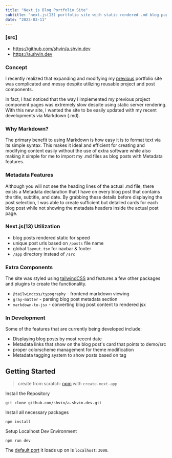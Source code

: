 ```yaml
---
title: "Next.js Blog Portfolio Site"
subtitle: "next.js(13) portfolio site with static rendered .md blog pages and tailwindCSS."
date: "2023-03-11"
---
```


### [src]
- https://github.com/shvin/a.shvin.dev
- https://a.shvin.dev

### Concept
I recently realized that expanding and modifying my [previous](https://ashvincodes-shvin.vercel.app/) portfolio site was complicated and messy despite utilizing reusable project and post components. 

In fact, I had noticed that the way I implemented my previous project component pages was extremely slow despite using static server rendering. With this new site, I wanted the site to be easily updated with my recent developments via Markdown (.md).

### Why Markdown?
The primary benefit to using Markdown is how easy it is to format text via its simple syntax. This makes it ideal and efficient for creating and modifying content easily without the use of extra software while also making it simple for me to import my .md files as blog posts with Metadata features.

### Metadata Features
Although you will not see the heading lines of the actual .md file, there exists a Metadata declaration that I have on every blog post that contains the title, subtitle, and date. By grabbing these details before displaying the post selection, I was able to create sufficient but detailed cards for each blog post while not showing the metadata headers inside the actual post page.

### Next.js(13) Utilization
- blog posts rendered static for speed
- unique post urls based on `/posts` file name
- global `layout.tsx` for navbar & footer
- `/app` directory instead of `/src`

### Extra Components
The site was styled using [tailwindCSS](https://tailwindcss.com/) and features a few other packages and plugins to create the functionality.

- `@tailwindcss/typography` - frontend markdown viewing
- `gray-matter` - parsing blog post metadata section
- `markdown-to-jsx` - converting blog post content to rendered jsx

### In Development
Some of the features that are currently being developed include:
- Displaying blog posts by most recent date
- Metadata links that show on the blog post's card that points to demo/src
- proper colorscheme management for theme modification
- Metadata tagging system to show posts based on tag

## Getting Started
> create from scratch: [npm](https://nodejs.org/en/download/) with `create-next-app`

Install the Repository
```
git clone github.com/shvin/a.shvin.dev.git
```

Install all necessary packages
```
npm install
```

Setup Localhost Dev Environment
```
npm run dev
```
The [default port](localhost:3000) it loads up on is `localhost:3000`.
